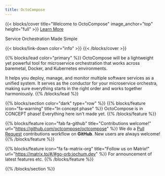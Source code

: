 ```yaml
---
title: OctoCompose
---
```


{{< blocks/cover title="Welcome to OctoCompose" image_anchor="top" height="full" >}}
<a class="btn btn-lg btn-primary me-3 mb-4" href="/docs/">
  Learn More <i class="fas fa-arrow-alt-circle-right ms-2"></i>
</a>
<!-- <a class="btn btn-lg btn-secondary me-3 mb-4" href="https://github.com/octocompose/octompose">
  Download <i class="fab fa-github ms-2 "></i>
</a> -->
<p class="lead mt-5">Service Orchestration Made Simple</p>
{{< blocks/link-down color="info" >}}
{{< /blocks/cover >}}


{{% blocks/lead color="primary" %}}
OctoCompose will be a lightweight yet powerful tool for microservice orchestration that works across baremetal, Docker, and Kubernetes environments.

It helps you deploy, manage, and monitor multiple software services as a unified system. It serves as the conductor for your microservice orchestra, making sure everything starts in the right order and works together harmoniously.
{{% /blocks/lead %}}


{{% blocks/section color="dark" type="row" %}}
{{% blocks/feature icon="fa-warning" title="In concept phase" %}}
OctoCompose is in CONCEPT phase! Everything here isn't made yet.
{{% /blocks/feature %}}


{{% blocks/feature icon="fab fa-github" title="Contributions welcome!" url="https://github.com/octcompose/octcompose" %}}
We do a [Pull Request](https://github.com/octcompose/octcompose/pulls) contributions workflow on **GitHub**. New users are always welcome!
{{% /blocks/feature %}}


{{% blocks/feature icon="fa fa-matrix-org" title="Follow us on Matrix!" url="https://matrix.to/#/#go-orb:jochum.dev" %}}
For announcement of latest features etc.
{{% /blocks/feature %}}


{{% /blocks/section %}}


<!-- {{% blocks/section %}}
This is the second section
{.h1 .text-center}
{{% /blocks/section %}} -->



<!-- {{% blocks/section %}}
This is the another section
{.h1 .text-center}
{{% /blocks/section %}} -->